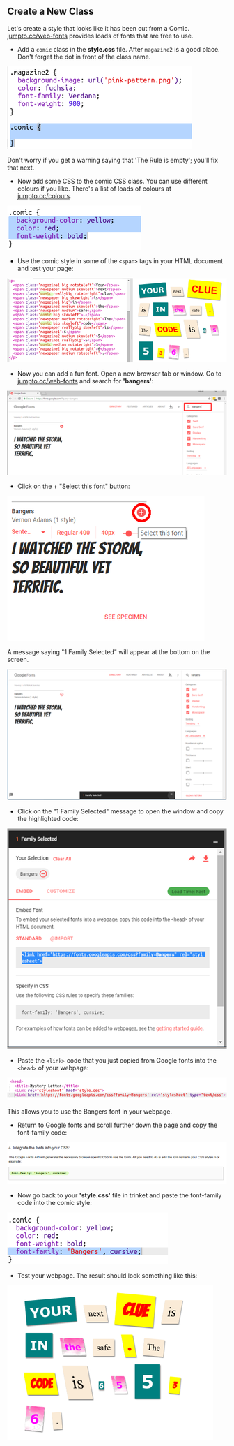 ## Create a New Class 

Let's create a style that looks like it has been cut from a Comic. <a href="http://jumpto.cc/web-fonts" target="_blank">jumpto.cc/web-fonts</a> provides loads of fonts that are free to use. 



+ Add a `comic` class in the __style.css__ file. After `magazine2` is a good place. Don't forget the dot in front of the class name. 

![screenshot](images/letter-comic1.png)

Don't worry if you get a warning saying that 'The Rule is empty'; you'll fix that next.

+ Now add some CSS to the comic CSS class. You can use different colours if you like. There's a list of loads of colours at <a href="http://jumpto.cc/colours" target="_blank">jumpto.cc/colours</a>.

![screenshot](images/letter-comic2.png)

+ Use the comic style in some of the `<span>` tags in your HTML document and test your page:

![screenshot](images/letter-comic-output.png)

+ Now you can add a fun font. Open a new browser tab or window. Go to <a href="http://jumpto.cc/web-fonts" target="_blank">jumpto.cc/web-fonts</a> and search for __'bangers'__:

![screenshot](images/letter-gfonts-1-annotated.png)

+ Click on the + "Select this font" button:

![screenshot](images/letter-gfonts-2-annotated.png)

A message saying "1 Family Selected" will appear at the bottom on the screen.

![screenshot](images/letter-gfonts-3.png)

+ Click on the "1 Family Selected" message to open the window and copy the highlighted code:

![screenshot](images/letter-gfonts-4.png)

+ Paste the `<link>` code that you just copied from Google fonts into the `<head>` of your webpage:

![screenshot](images/letter-fonts-head.png)

This allows you to use the Bangers font in your webpage. 

+ Return to Google fonts and scroll further down the page and copy the font-family code:

![screenshot](images/letter-fonts-bangers.png)

+ Now go back to your __'style.css'__ file in trinket and paste the font-family code into the comic style:

![screenshot](images/letter-fonts-comic.png)

+ Test your webpage. The result should look something like this: 

![screenshot](images/letter-fonts-output.png)



